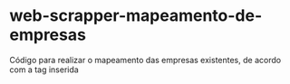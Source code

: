 # web-scrapper-mapeamento-de-empresas
Código para realizar o mapeamento das empresas existentes, de acordo com a tag inserida
